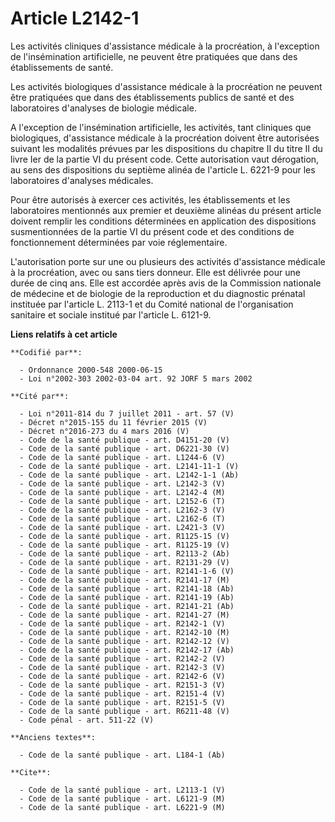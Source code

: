 # Article L2142-1

Les activités cliniques d'assistance médicale à la procréation, à l'exception de l'insémination artificielle, ne peuvent être
pratiquées que dans des établissements de santé.

Les activités biologiques d'assistance médicale à la procréation ne peuvent être pratiquées que dans des établissements
publics de santé et des laboratoires d'analyses de biologie médicale.

A l'exception de l'insémination artificielle, les activités, tant cliniques que biologiques, d'assistance médicale à la
procréation doivent être autorisées suivant les modalités prévues par les dispositions du chapitre II du titre II du livre
Ier de la partie VI du présent code. Cette autorisation vaut dérogation, au sens des dispositions du septième alinéa de
l'article L. 6221-9 pour les laboratoires d'analyses médicales.

Pour être autorisés à exercer ces activités, les établissements et les laboratoires mentionnés aux premier et deuxième
alinéas du présent article doivent remplir les conditions déterminées en application des dispositions susmentionnées de la
partie VI du présent code et des conditions de fonctionnement déterminées par voie réglementaire.

L'autorisation porte sur une ou plusieurs des activités d'assistance médicale à la procréation, avec ou sans tiers donneur.
Elle est délivrée pour une durée de cinq ans. Elle est accordée après avis de la Commission nationale de médecine et de
biologie de la reproduction et du diagnostic prénatal instituée par l'article L. 2113-1 et du Comité national de
l'organisation sanitaire et sociale institué par l'article L. 6121-9.

**Liens relatifs à cet article**

	**Codifié par**:

	  - Ordonnance 2000-548 2000-06-15
	  - Loi n°2002-303 2002-03-04 art. 92 JORF 5 mars 2002

	**Cité par**:

	  - Loi n°2011-814 du 7 juillet 2011 - art. 57 (V)
	  - Décret n°2015-155 du 11 février 2015 (V)
	  - Décret n°2016-273 du 4 mars 2016 (V)
	  - Code de la santé publique - art. D4151-20 (V)
	  - Code de la santé publique - art. D6221-30 (V)
	  - Code de la santé publique - art. L1244-6 (V)
	  - Code de la santé publique - art. L2141-11-1 (V)
	  - Code de la santé publique - art. L2142-1-1 (Ab)
	  - Code de la santé publique - art. L2142-3 (V)
	  - Code de la santé publique - art. L2142-4 (M)
	  - Code de la santé publique - art. L2152-6 (T)
	  - Code de la santé publique - art. L2162-3 (V)
	  - Code de la santé publique - art. L2162-6 (T)
	  - Code de la santé publique - art. L2421-3 (V)
	  - Code de la santé publique - art. R1125-15 (V)
	  - Code de la santé publique - art. R1125-19 (V)
	  - Code de la santé publique - art. R2113-2 (Ab)
	  - Code de la santé publique - art. R2131-29 (V)
	  - Code de la santé publique - art. R2141-1-6 (V)
	  - Code de la santé publique - art. R2141-17 (M)
	  - Code de la santé publique - art. R2141-18 (Ab)
	  - Code de la santé publique - art. R2141-19 (Ab)
	  - Code de la santé publique - art. R2141-21 (Ab)
	  - Code de la santé publique - art. R2141-27 (M)
	  - Code de la santé publique - art. R2142-1 (V)
	  - Code de la santé publique - art. R2142-10 (M)
	  - Code de la santé publique - art. R2142-12 (V)
	  - Code de la santé publique - art. R2142-17 (Ab)
	  - Code de la santé publique - art. R2142-2 (V)
	  - Code de la santé publique - art. R2142-3 (V)
	  - Code de la santé publique - art. R2142-6 (V)
	  - Code de la santé publique - art. R2151-3 (V)
	  - Code de la santé publique - art. R2151-4 (V)
	  - Code de la santé publique - art. R2151-5 (V)
	  - Code de la santé publique - art. R6211-48 (V)
	  - Code pénal - art. 511-22 (V)

	**Anciens textes**:

	  - Code de la santé publique - art. L184-1 (Ab)

	**Cite**:

	  - Code de la santé publique - art. L2113-1 (V)
	  - Code de la santé publique - art. L6121-9 (M)
	  - Code de la santé publique - art. L6221-9 (M)
